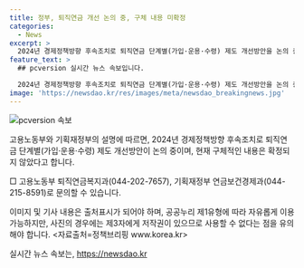 ```yaml
---
title: 정부, 퇴직연금 개선 논의 중, 구체 내용 미확정
categories:
  - News
excerpt: >
  2024년 경제정책방향 후속조치로 퇴직연금 단계별(가입·운용·수령) 제도 개선방안을 논의 중인 정부. 구체적 내용 미확정, 신중한 보도 요청. 문의: 고용노동부 퇴직연금복지과(044-202-7657), 기획재정부 연금보건경제과(044-215-8591) ※정책브리핑의 자료는 공공누리 제1유형:출처표시 조건에 따라 자유롭게 이용 가능. 출처표기 의무, 사진은 제3자에게 저작권 있어 사용 불가. <자료출처=정책브리핑 www.korea.kr>
feature_text: >
  ## pcversion 실시간 뉴스 속보입니다.

  2024년 경제정책방향 후속조치로 퇴직연금 단계별(가입·운용·수령) 제도 개선방안을 논의 중인 정부. 구체적 내용 미확정, 신중한 보도 요청. 문의: 고용노동부 퇴직연금복지과(044-202-7657), 기획재정부 연금보건경제과(044-215-8591) ※정책브리핑의 자료는 공공누리 제1유형:출처표시 조건에 따라 자유롭게 이용 가능. 출처표기 의무, 사진은 제3자에게 저작권 있어 사용 불가. <자료출처=정책브리핑 www.korea.kr>
image: 'https://newsdao.kr/res/images/meta/newsdao_breakingnews.jpg'
---
```


<p><img src="https://newsdao.kr/res/images/meta/newsdao_breakingnews.jpg" alt="pcversion 속보" /></p>

<p>고용노동부와 기획재정부의 설명에 따르면, 2024년 경제정책방향 후속조치로 퇴직연금 단계별(가입·운용·수령) 제도 개선방안이 논의 중이며, 현재 구체적인 내용은 확정되지 않았다고 합니다.</p>

<p>□ 고용노동부 퇴직연금복지과(044-202-7657), 기획재정부 연금보건경제과(044-215-8591)로 문의할 수 있습니다.</p>

<p>이미지 및 기사 내용은 출처표시가 되어야 하며, 공공누리 제1유형에 따라 자유롭게 이용 가능하지만, 사진의 경우에는 제3자에게 저작권이 있으므로 사용할 수 없다는 점을 유의해야 합니다. &lt;자료출처=정책브리핑 www.korea.kr></p>
실시간 뉴스 속보는, <a href="https://newsdao.kr" rel="dofollow">https://newsdao.kr</a>


